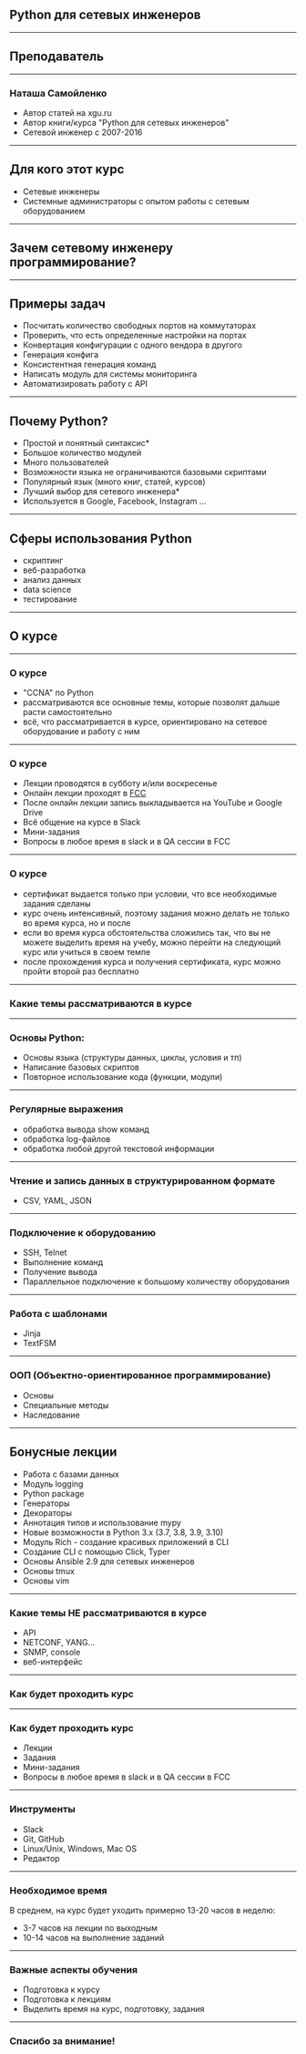 ## Python для сетевых инженеров


---
## Преподаватель

---

### Наташа Самойленко

* Автор статей на xgu.ru
* Автор книги/курса "Python для сетевых инженеров"
* Сетевой инженер с 2007-2016

---
## Для кого этот курс

* Сетевые инженеры
* Системные администраторы с опытом работы с сетевым оборудованием

---
## Зачем сетевому инженеру программирование?

---
## Примеры задач

* Посчитать количество свободных портов на коммутаторах
* Проверить, что есть определенные настройки на портах
* Конвертация конфигурации с одного вендора в другого
* Генерация конфига
* Консистентная генерация команд
* Написать модуль для системы мониторинга
* Автоматизировать работу с API

---
## Почему Python?

* Простой и понятный синтаксис*
* Большое количество модулей
* Много пользователей
* Возможности языка не ограничиваются базовыми скриптами
* Популярный язык (много книг, статей, курсов)
* Лучший выбор для сетевого инженера*
* Используется в Google, Facebook, Instagram ...

---
## Сферы использования Python

* скриптинг
* веб-разработка
* анализ данных
* data science
* тестирование

---

## О курсе

---

### О курсе

* "CCNA" по Python
* рассматриваются все основные темы, которые позволят дальше расти самостоятельно
* всё, что рассматривается в курсе, ориентировано на сетевое оборудование и работу с ним

---
### О курсе

* Лекции проводятся в субботу и/или воскресенье
* Онлайн лекции проходят в [FCC](https://freeconferencecall.com)
* После онлайн лекции запись выкладывается на YouTube и Google Drive
* Всё общение на курсе в Slack
* Мини-задания
* Вопросы в любое время в slack и в QA сессии в FCC

---
### О курсе

* сертификат выдается только при условии, что все необходимые задания сделаны
* курс очень интенсивный, поэтому задания можно делать не только во время курса, но и после
* если во время курса обстоятельства сложились так, что вы не можете выделить время на учебу, можно перейти на следующий курс или учиться в своем темпе
* после прохождения курса и получения сертификата, курс можно пройти второй раз бесплатно

---
### Какие темы рассматриваются в курсе

---

### Основы Python:

* Основы языка (структуры данных, циклы, условия и тп)
* Написание базовых скриптов
* Повторное использование кода (функции, модули)

---
### Регулярные выражения

* обработка вывода show команд
* обработка log-файлов
* обработка любой другой текстовой информации

---
### Чтение и запись данных в структурированном формате

* CSV, YAML, JSON

---
### Подключение к оборудованию

* SSH, Telnet
* Выполнение команд
* Получение вывода
* Параллельное подключение к большому количеству оборудования

---
### Работа с шаблонами

* Jinja
* TextFSM

---
### ООП (Объектно-ориентированное программирование)

* Основы
* Специальные методы
* Наследование


---
## Бонусные лекции

* Работа с базами данных
* Модуль logging
* Python package
* Генераторы
* Декораторы
* Аннотация типов и использование mypy
* Новые возможности в Python 3.x (3.7, 3.8, 3.9, 3.10)
* Модуль Rich - создание красивых приложений в CLI
* Создание CLI с помощью Click, Typer
* Основы Ansible 2.9 для сетевых инженеров
* Основы tmux
* Основы vim

---
### Какие темы НЕ рассматриваются в курсе

* API
* NETCONF, YANG...
* SNMP, console
* веб-интерфейс

---
### Как будет проходить курс

---
### Как будет проходить курс

* Лекции
* Задания
* Мини-задания
* Вопросы в любое время в slack и в QA сессии в FCC

---
### Инструменты

* Slack
* Git, GitHub
* Linux/Unix, Windows, Mac OS
* Редактор

---
### Необходимое время

В среднем, на курс будет уходить примерно 13-20 часов в неделю:

* 3-7 часов на лекции по выходным
* 10-14 часов на выполнение заданий

---
### Важные аспекты обучения

* Подготовка к курсу
* Подготовка к лекциям
* Выделить время на курс, подготовку, задания

---

### Спасибо за внимание!

